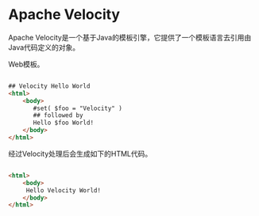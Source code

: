 # Apache Velocity

Apache Velocity是一个基于Java的模板引擎，它提供了一个模板语言去引用由Java代码定义的对象。

Web模板。

```html

## Velocity Hello World
<html>
    <body>
       #set( $foo = "Velocity" )
       ## followed by
       Hello $foo World!
    </body>
</html>

```

经过Velocity处理后会生成如下的HTML代码。

```html

<html>
    <body>
     Hello Velocity World!
    </body>
</html>

```
